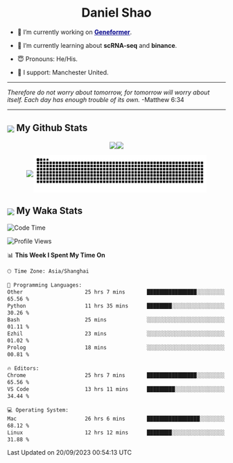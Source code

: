 

<h1 align="center">Daniel Shao</h1>

- 🐒 I’m currently working on <strong><a href="https://huggingface.co/ctheodoris/Geneformer" style="color: darkblue">Geneformer</a></strong>.

- 🥹 I’m currently learning about **scRNA-seq** and **binance**.

- 😇 Pronouns: He/His.

- 🦧 I support: Manchester United.

---

<i> Therefore do not worry about tomorrow, for tomorrow will worry about itself. Each day has enough trouble of its own. </i> -Matthew 6:34

---

<h2><img src="https://emojis.slackmojis.com/emojis/images/1579216111/7550/pikachu_wave.gif?1579216111" align="center" width="28" /> My Github Stats</h2>

<p align="center"><img align="center" src = "https://github-readme-stats.vercel.app/api?username=super-dainiu&show_icons=true&count_private=true&theme=tokyonight&hide=issues&line_height=30" width="400px"><img align="center" src = "https://github-readme-streak-stats.herokuapp.com/?user=super-dainiu&theme=tokyonight" width="400px"></p>

<p align="center"><img align="center" width="400px" src="https://github-readme-stats.vercel.app/api/top-langs/?username=super-dainiu&layout=compact&theme=tokyonight&hide=html,tex,jupyter%20notebook"><img align="center" width="400px" src="https://github.com/super-dainiu/super-dainiu/blob/output/github-contribution-grid-snake.svg"></p>

<h2><img src="https://emojis.slackmojis.com/emojis/images/1579216111/7550/pikachu_wave.gif?1579216111" align="center" width="28" /> My Waka Stats</h2>

<!--START_SECTION:waka-->
![Code Time](http://img.shields.io/badge/Code%20Time-500%20hrs%2036%20mins-blue)

![Profile Views](http://img.shields.io/badge/Profile%20Views-0-blue)

📊 **This Week I Spent My Time On** 

```text
🕑︎ Time Zone: Asia/Shanghai

💬 Programming Languages: 
Other                    25 hrs 7 mins       ████████████████░░░░░░░░░   65.56 % 
Python                   11 hrs 35 mins      ████████░░░░░░░░░░░░░░░░░   30.26 % 
Bash                     25 mins             ░░░░░░░░░░░░░░░░░░░░░░░░░   01.11 % 
Ezhil                    23 mins             ░░░░░░░░░░░░░░░░░░░░░░░░░   01.02 % 
Prolog                   18 mins             ░░░░░░░░░░░░░░░░░░░░░░░░░   00.81 % 

🔥 Editors: 
Chrome                   25 hrs 7 mins       ████████████████░░░░░░░░░   65.56 % 
VS Code                  13 hrs 11 mins      █████████░░░░░░░░░░░░░░░░   34.44 % 

💻 Operating System: 
Mac                      26 hrs 6 mins       █████████████████░░░░░░░░   68.12 % 
Linux                    12 hrs 12 mins      ████████░░░░░░░░░░░░░░░░░   31.88 % 
```


 Last Updated on 20/09/2023 00:54:13 UTC
<!--END_SECTION:waka-->
